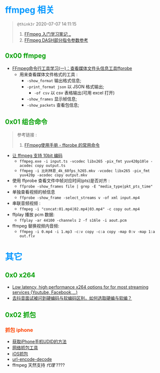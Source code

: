# <font color=#0099ff> **ffmpeg 相关** </font>

> `@think3r` 2020-07-07 14:11:15
> 1. [FFmpeg 入门学习笔记 _](https://lingyunfx.com/2020/11/21/ffmpeg-used01/)
> 2. [FFmpeg DASH部分指令参数参考](https://www.jianshu.com/p/637553d479b4?utm_campaign=maleskine&utm_content=note&utm_medium=seo_notes&utm_source=recommendation)

## <font color=#009A000> 0x00 ffmpeg </font>

- [FFmpeg命令行工具学习(一)：查看媒体文件头信息工具ffprobe](https://www.cnblogs.com/renhui/p/9209664.html)
  - 用来查看媒体文件格式的工具 :
    - `-show_format`  输出格式信息;
    - `-print_format json` 以 JSON 格式输出;
      - `-of csv` 以 csv 表格输出(可用 excel 打开)
    - `-show_frames` 显示帧信息;
    - `-show_packets` 查看包信息;

## <font color=#009A000> 0x01 组合命令 </font>

> 参考链接 : <br/>
> 1. [FFmpeg使用手册 - ffprobe 的常用命令](http://blog.chinaunix.net/uid-11344913-id-5750194.html)

- [让 ffmpeg 支持 10bit 编码](https://www.cnblogs.com/koder/p/7851387.html)
  - `ffmpeg.exe -i input.ts -vcodec libx265 -pix_fmt yuv420p10le -acodec copy output.ts`
  - `ffmpeg -i 比利林恩_4k_60fps_h265.mkv -vcodec libx265 -pix_fmt yuv420p -acodec copy output.mkv`
- 使用 ffprobe 查看文件中帧对应时间(pts)是否对齐 :
  - `ffprobe -show_frames file | grep -E "media_type|pkt_pts_time"`
- 单独查看视频的帧信息 
  - `ffprobe -show_frame -select_streams v -of xml input.mp4`
- 串联音频视频 :
  - `ffmpeg -i "concat:01.mp4|02.mp4|03.mp4" -c copy out.mp4`
- ffplay 播放 pcm 数据:
  - `ffplay -ar 44100 -channels 2 -f s16le -i aout.pcm`
- ffmpeg 替换视频内音频:
  - `ffmpeg -i 0.mp4 -i 1.mp3 -c:v copy -c:a copy -map 0:v -map 1:a  out.flv`

# <font color=#0099ff> **其它** </font>

## <font color=#009A000> 0x0 x264 </font>

- [Low latency, high performance x264 options for for most streaming services (Youtube, Facebook,...)](https://obsproject.com/forum/resources/low-latency-high-performance-x264-options-for-for-most-streaming-services-youtube-facebook.726/)
- [去抖音面试被问到硬编码与软编码区别，如何选取硬编与软编？](https://my.oschina.net/u/4338729/blog/3399299)

## <font color=#009A000> 0x02 抓包 </font>

### <font color=#FF4500> 抓包 iphone </font>

- [获取iPhone手机UDID的方法](https://www.jianshu.com/p/d36943527ad0)
- [网络抓包工具](https://www.jianshu.com/p/98f16d6b8f5f)
- [iOS抓包](https://www.jianshu.com/p/e4165e8149ec)
- [url-encode-decode](https://tool.chinaz.com/tools/urlencode.aspx)
- ffmpeg 天然支持 *代理* ????

